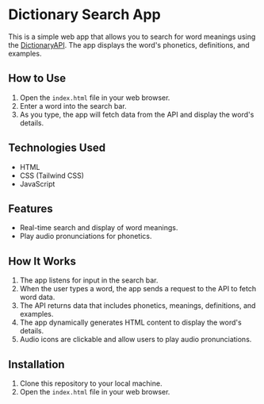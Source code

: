 # Dictionary Search App

This is a simple web app that allows you to search for word meanings using the [DictionaryAPI](https://api.dictionaryapi.dev/). The app displays the word's phonetics, definitions, and examples.

## How to Use

1. Open the `index.html` file in your web browser.
2. Enter a word into the search bar.
3. As you type, the app will fetch data from the API and display the word's details.

## Technologies Used

- HTML
- CSS (Tailwind CSS)
- JavaScript

## Features

- Real-time search and display of word meanings.
- Play audio pronunciations for phonetics.

## How It Works

1. The app listens for input in the search bar.
2. When the user types a word, the app sends a request to the API to fetch word data.
3. The API returns data that includes phonetics, meanings, definitions, and examples.
4. The app dynamically generates HTML content to display the word's details.
5. Audio icons are clickable and allow users to play audio pronunciations.

## Installation

1. Clone this repository to your local machine.
2. Open the `index.html` file in your web browser.
